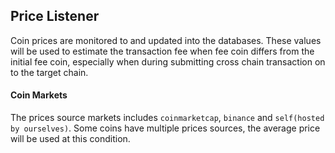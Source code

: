 ## Price Listener
Coin prices are monitored to and updated into the databases. These values will be used to estimate the transaction fee when fee coin differs from the initial fee coin, especially when during submitting cross chain transaction on to the target chain.

#### Coin Markets
The prices source markets includes `coinmarketcap`, `binance` and `self(hosted by ourselves)`. Some coins have multiple prices sources, the average price will be used at this condition.

